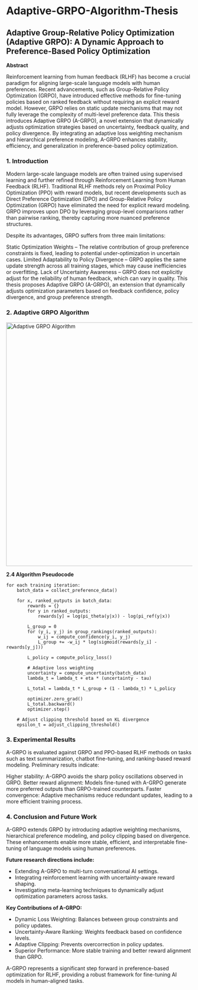 # Adaptive-GRPO-Algorithm-Thesis

## Adaptive Group-Relative Policy Optimization (Adaptive GRPO): A Dynamic Approach to Preference-Based Policy Optimization

**Abstract**

Reinforcement learning from human feedback (RLHF) has become a crucial paradigm for aligning large-scale language models with human preferences. Recent advancements, such as Group-Relative Policy Optimization (GRPO), have introduced effective methods for fine-tuning policies based on ranked feedback without requiring an explicit reward model. However, GRPO relies on static update mechanisms that may not fully leverage the complexity of multi-level preference data. This thesis introduces Adaptive GRPO (A-GRPO), a novel extension that dynamically adjusts optimization strategies based on uncertainty, feedback quality, and policy divergence. By integrating an adaptive loss weighting mechanism and hierarchical preference modeling, A-GRPO enhances stability, efficiency, and generalization in preference-based policy optimization.

### 1. Introduction

Modern large-scale language models are often trained using supervised learning and further refined through Reinforcement Learning from Human Feedback (RLHF). Traditional RLHF methods rely on Proximal Policy Optimization (PPO) with reward models, but recent developments such as Direct Preference Optimization (DPO) and Group-Relative Policy Optimization (GRPO) have eliminated the need for explicit reward modeling. GRPO improves upon DPO by leveraging group-level comparisons rather than pairwise ranking, thereby capturing more nuanced preference structures.

Despite its advantages, GRPO suffers from three main limitations:

Static Optimization Weights – The relative contribution of group preference constraints is fixed, leading to potential under-optimization in uncertain cases.
Limited Adaptability to Policy Divergence – GRPO applies the same update strength across all training stages, which may cause inefficiencies or overfitting.
Lack of Uncertainty Awareness – GRPO does not explicitly adjust for the reliability of human feedback, which can vary in quality.
This thesis proposes Adaptive GRPO (A-GRPO), an extension that dynamically adjusts optimization parameters based on feedback confidence, policy divergence, and group preference strength.

### 2. Adaptive GRPO Algorithm

<img width="660" alt="Adaptive GRPO Algorithm" src="https://github.com/user-attachments/assets/51853fd5-c7ea-47ca-bce5-2b7db4167b93" />


**2.4 Algorithm Pseudocode**
```
for each training iteration:
    batch_data = collect_preference_data()
    
    for x, ranked_outputs in batch_data:
        rewards = {}
        for y in ranked_outputs:
            rewards[y] = log(pi_theta(y|x)) - log(pi_ref(y|x))
        
        L_group = 0
        for (y_i, y_j) in group_rankings(ranked_outputs):
            w_ij = compute_confidence(y_i, y_j)
            L_group += -w_ij * log(sigmoid(rewards[y_i] - rewards[y_j]))

        L_policy = compute_policy_loss()
        
        # Adaptive loss weighting
        uncertainty = compute_uncertainty(batch_data)
        lambda_t = lambda_t + eta * (uncertainty - tau)
        
        L_total = lambda_t * L_group + (1 - lambda_t) * L_policy

        optimizer.zero_grad()
        L_total.backward()
        optimizer.step()
    
    # Adjust clipping threshold based on KL divergence
    epsilon_t = adjust_clipping_threshold()

```

### 3. Experimental Results

A-GRPO is evaluated against GRPO and PPO-based RLHF methods on tasks such as text summarization, chatbot fine-tuning, and ranking-based reward modeling. Preliminary results indicate:

Higher stability: A-GRPO avoids the sharp policy oscillations observed in GRPO.
Better reward alignment: Models fine-tuned with A-GRPO generate more preferred outputs than GRPO-trained counterparts.
Faster convergence: Adaptive mechanisms reduce redundant updates, leading to a more efficient training process.

### 4. Conclusion and Future Work

A-GRPO extends GRPO by introducing adaptive weighting mechanisms, hierarchical preference modeling, and policy clipping based on divergence. These enhancements enable more stable, efficient, and interpretable fine-tuning of language models using human preferences.

**Future research directions include:**
- Extending A-GRPO to multi-turn conversational AI settings.
- Integrating reinforcement learning with uncertainty-aware reward shaping.
- Investigating meta-learning techniques to dynamically adjust optimization parameters across tasks.

**Key Contributions of A-GRPO:**
- Dynamic Loss Weighting: Balances between group constraints and policy updates.
- Uncertainty-Aware Ranking: Weights feedback based on confidence levels.
- Adaptive Clipping: Prevents overcorrection in policy updates.
- Superior Performance: More stable training and better reward alignment than GRPO.

A-GRPO represents a significant step forward in preference-based optimization for RLHF, providing a robust framework for fine-tuning AI models in human-aligned tasks.
